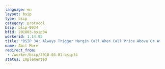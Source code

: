 ```yaml
---
language: en
layout: bsip
type: bsip
category: protocol
bsip: bsip-0034
bfid: 201803-bsip34
workerid: 1.14.95
title: "BSIP 34: Always Trigger Margin Call When Call Price Above Or At Price Feed"
name: Abit More
redirect_from: 
 - /worker/bsip/2018-03-01-bsip34
status: Implemented
---
```

